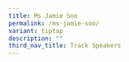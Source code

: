 ```yaml
---
title: Ms Jamie Soo
permalink: /ms-jamie-soo/
variant: tiptap
description: ""
third_nav_title: Track Speakers
---
```

